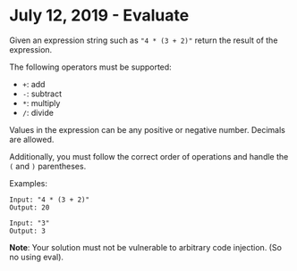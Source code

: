 # July 12, 2019 - Evaluate

Given an expression string such as `"4 * (3 + 2)"` return the result of the 
expression.

The following operators must be supported:
- `+`: add
- `-`: subtract
- `*`: multiply
- `/`: divide

Values in the expression can be any positive or negative number. Decimals are 
allowed.

Additionally, you must follow the correct order of operations and handle 
the `(` and `)` parentheses.

Examples:
```
Input: "4 * (3 + 2)"
Output: 20

Input: "3"
Output: 3
```

**Note**:
Your solution must not be vulnerable to arbitrary code injection. (So no 
using eval).
